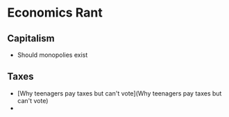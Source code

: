 # Economics Rant

## Capitalism

- Should monopolies exist

## Taxes

- [Why teenagers pay taxes but can't vote](Why teenagers pay taxes but can't vote)
-
